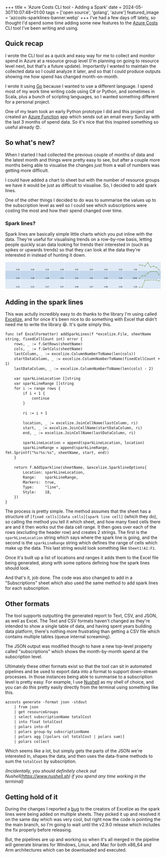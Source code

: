 +++
title = 'Azure Costs CLI tool - Adding a Spark'
date = 2024-05-30T10:07:48+01:00
tags = ['open source', 'golang', 'azure']
featured_image = 'azcosts-sparklines-banner.webp'
+++
I've had a few days off lately, so thought I'd spend some time adding some new features to the [Azure Costs](/projects/azcosts) CLI tool I've been writing and using.

## Quick recap

I wrote the CLI tool as a quick and easy way for me to collect and monitor spend in Azure at a resource group level (I'm planning on going to resource level next, but that's a future update). Importantly I wanted to maintain the collected data so I could analyze it later, and so that I could produce outputs showing me how spend has changed month-on-month.

I wrote it using [Go](https://go.dev) because I wanted to use a different language. I spend most of my work time writing code using C# or Python, and sometimes in Scala, plus a bunch of scripting languages, so I wanted something different for a personal project.

One of my team took an early Python prototype I did and this project and created an [Azure Function](https://learn.microsoft.com/azure/azure-functions/functions-overview) app which sends out an email every Sunday with the last 3 months of spend data. So it's nice that this inspired something so useful already :heart_eyes:.

## So what's new?

When I started I had collected the previous couple of months of data and the latest month and things were pretty easy to see, but after a couple more months being able to visualise the changes just from a wall of numbers was getting more difficult.

I could have added a chart to sheet but with the number of resource groups we have it would be just as difficult to visualise. So, I decided to add spark lines.

One of the other things I decided to do was to summarise the values up to the subscription level as well so I could see which subscriptions were costing the most and how their spend changed over time.

### Spark lines?

Spark lines are basically simple little charts which you put inline with the data. They're useful for visualising trends on a row-by-row basis, letting people quickly scan data looking for trends their interested in (such as spikes or upwards trends) so that they can look at the data they're interested in instead of hunting it down.

![Example spark line](sparkline.png "Example spark line")

## Adding in the spark lines

This was actully incredibly easy to do thanks to the library I'm using called [Excelize](https://xuri.me/excelize/), and for once it's been nice to do something with Excel that didn't need me to write the library :laughing:. It's quite simply this.

```golang
func (ef ExcelFormatter) addSparkLines(f *excelize.File, sheetName string, fixedCellCount int) error {
	rows, _ := f.GetRows(sheetName)
    cols, _ := f.GetCols(sheetName)
    lastColumn, _ := excelize.ColumnNumberToName(len(cols))
    startDataColumn, _ := excelize.ColumnNumberToName(fixedCellCount + 1)
    lastDataColumn, _ := excelize.ColumnNumberToName(len(cols) - 2)

    var sparkLineLocation []string
    var sparkLineRange []string
    for i := range rows {
        if i < 1 {
            continue
        }

        ri := i + 1

        location, _ := excelize.JoinCellName(lastColumn, ri)
        start, _ := excelize.JoinCellName(startDataColumn, ri)
        end, _ := excelize.JoinCellName(lastDataColumn, ri)

        sparkLineLocation = append(sparkLineLocation, location)
        sparkLineRange = append(sparkLineRange, fmt.Sprintf("%s!%s:%s", sheetName, start, end))
    }

    return f.AddSparkline(sheetName, &excelize.SparklineOptions{
        Location: sparkLineLocation,
        Range:    sparkLineRange,
        Markers:  true,
        Type:     "line",
        Style:    18,
    })
}
```

The process is pretty simple. The method assumes that the sheet has a structure of `[fixed cells][data cells][spark line cell]` (which they do), so calling the method you tell it which sheet, and how many fixed cells there are and it then works out the data cell range. It then goes over each of the rows (excluding the header row) and creates 2 strings. The first is the `sparkLineLocation` string which says where the spark line is going, and the second is the `sparkLineRange` string which defines the range of cells which make up the data. This last string would look something like `Sheet1!A1:F1`.

Once it's built up a list of locations and ranges it adds them to the Excel file being generated, along with some options defining how the spark lines should look.

And that's it, job done. The code was also changed to add in a "Subscriptions" sheet which also used the same method to add spark lines for each subscription.

## Other formats

The tool supports outputting the generated report to Text, CSV, and JSON, as well as Excel. The Text and CSV formats haven't changed as they're intended to show a single table of data, and having spent years building data platform, there's nothing more frustrating than getting a CSV file which contains multiple tables (queue internal screaming).

The JSON output was modified though to have a new top-level property called "subscriptions" which shows the month-by-month spend at the subscription level.

Ultimately these other formats exist so that the tool can sit in automated pipelines and be used to export data into a format to support down-stream processes. In those instances being able to summarise to a subscription level is pretty easy. For example, I use [Nushell](https://www.nushell.sh) as my shell of choice, and you can do this pretty easily directly from the terminal using something like this.

```shell
azcosts generate -format json -stdout
    | from json
    | get resourceGroups
    | select subscriptionName totalCost
    | into float totalCost
    | polars into-df
    | polars group-by subscriptionName
    | polars agg [(polars col totalCost | polars sum)]
    | polars collect
```

Which seems like a lot, but simply gets the parts of the JSON we're interested in, shapes the data, and then uses the data-frame methods to sum the `totalCost` by subscription.

_(Incidentally, you should definitely check out Nushell(https://www.nushell.sh) if you spend any time working in the terminal)_

## Getting hold of it

During the changes I reported a [bug](https://github.com/qax-os/excelize/issues/1910) to the creators of Excelize as the spark lines were being added on multiple sheets. They picked it up and resolved it on the same day which was very cool, but right now the code is pointing the the main branch, so I'm going to wait until the v2.9.0 release which includes the fix properly before releasing.

But, the pipelines are up and working so when it's all merged in the pipeline will generate binaries for Windows, Linux, and Mac for both x86_64 and Arm architectures which can be downloaded and executed.
